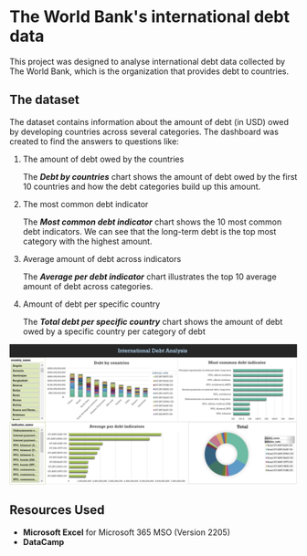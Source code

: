 # The World Bank's international debt data

This project was designed to analyse international debt data collected by The World Bank, which is the organization that provides debt to countries. 

## The dataset

The dataset contains information about the amount of debt (in USD) owed by developing countries across several categories. The dashboard was created to find the answers to questions like:

1. The amount of debt owed by the countries

   The **_Debt by countries_** chart shows the amount of debt owed by the first 10 countries and how the debt categories build up this amount.

2. The most common debt indicator

   The **_Most common debt indicator_** chart shows the 10 most common debt indicators. We can see that the long-term debt is the top most category with the highest amount.

3. Average amount of debt across indicators

   The **_Average per debt indicator_** chart illustrates the top 10 average amount of debt across categories.

4. Amount of debt per specific country

   The **_Total debt per specific country_** chart shows the amount of debt owed by a specific country per category of debt


![](image/chart_image.jpg)


## Resources Used
- **Microsoft Excel** for Microsoft 365 MSO (Version 2205)
- **DataCamp** 












